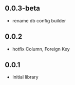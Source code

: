 ## 0.0.3-beta

* rename db config builder

## 0.0.2

* hotfix Column, Foreign Key

## 0.0.1

* Initial library
